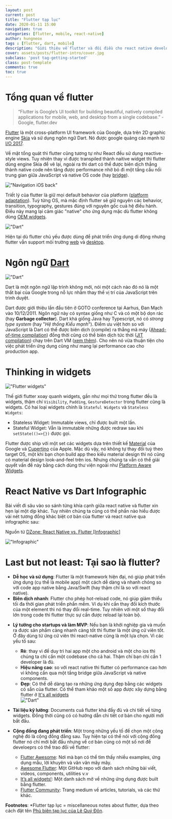 ```yaml
---
layout: post
current: post
title: "Flutter tạp lục" 
date: 2020-01-11 15:00
navigation: true
categories: [flutter, mobile, react-native]
author: hungneox
tags : [flutter, dart, mobile]
description: "Giới thiệu về flutter và đôi điều cho react native developers"
cover: assets/posts/flutter-intro/cover.jpg
subclass: 'post tag-getting-started'
class: post-template
comments: true
toc: true
---
```


# Tổng quan về flutter

> “Flutter is Google’s UI toolkit for building beautiful, natively compiled applications for mobile, web, and desktop from a single codebase.” - Google, flutter.dev

[Flutter](https://flutter.dev/) là một cross-platform UI framework của Google, dựa trên 2D graphic engine [Skia](https://skia.org/) và sử dụng ngôn ngữ Dart. Nó được google quảng cáo mạnh từ [I/O 2017](https://events.google.com/io2017/).

Về mặt tổng quát thì flutter cũng tương tự như React đều sử dụng reactive-style views. Tuy nhiên thay vì được transpiled thành naitive widget thì flutter dùng engine Skia để vẽ lại, ngoài ra thì dart có thể được biên dịch thẳng thành native code nên tăng được performance nhờ bỏ đi một tầng cầu nối trung gian giữa JavaScript và native OS code (hay [bridge](https://flutter.dev/docs/get-started/flutter-for/react-native-devs)).

!["Navigation iOS back"](/assets/posts/flutter-intro/navigation-ios-back.gif)

Triết lý của flutter là giữ mọi default behavior của platform ([platform adaptation](https://flutter.dev/docs/resources/platform-adaptations)). Tuỳ từng OS, mà mặc định flutter sẽ giữ nguyên các behavior, transition, typography, gestures đúng với nguyên gốc cuả hệ điều hành. Điều này mang lại cảm giác "native" cho ứng dụng mặc dù flutter không dùng [OEM widgets](https://medium.com/flutter/why-flutter-doesnt-use-oem-widgets-94746e812510).


!["Dart"](/assets/posts/flutter-intro/platform.png)

Hiện tại dù flutter chủ yếu được dùng để phát triển ứng dụng di động nhưng flutter vẫn support môi trường [web](https://flutter.dev/web) và [desktop](https://flutter.dev/desktop).

# Ngôn ngữ [Dart](https://dart.dev/)

!["Dart"](/assets/posts/flutter-intro/dart-demo.gif)

Dart là một ngôn ngữ lập trình không mới, nói một cách nào đó nó là một thất bại của Google trong nỗ lực nhằm thay thế vị trí của JavaScript trên trình duyệt.

Dart được giới thiệu lần đầu tiên ở GOTO conference tại Aarhus, Đan Mạch vào 10/12/2011. Ngôn ngữ này có syntax giống như C và có một bộ dọn rác (hay **Garbage collector**). Dart khá giống Java hay Typescript, nó có *strong type system* (hay "*Hệ thống Kiểu mạnh*"). Điểm ưu việt hơn so với JavaScript là Dart có thể được biên dịch (compile) ra thẳng mã máy ([Ahead-of-time compilation](https://www.wikiwand.com/en/Ahead-of-time_compilation)) đồng thời cũng có thể biên dịch tức thời ([JIT compilation](https://www.wikiwand.com/en/Just-in-time_compilation)) chạy trên Dart VM ([xem thêm](https://mrale.ph/dartvm/)). Cho nên nó vừa thuận tiện cho việc phát triển ứng dụng cũng như mang lại performance cao cho production app.

# Thinking in widgets

!["Flutter widgets"](/assets/posts/flutter-intro/widgets.jpg)

Thế giới flutter xoay quanh widgets, gần như mọi thứ trong flutter đều là widgets, thậm chí `Visibility`, `Padding`, `GestureDetector` trong flutter cũng là widgets. Có hai loại widgets chính là `Stateful Widgets` và `Stateless Widgets`:
- Stateless Widget: Immutable views, chỉ được built một lần.
- Stateful Widget:  Vẫn là immutable những được redraw sau khi `setState(()=>{})` được gọi.

Flutter được ship với một set các widgets dựa trên thiết kế [Material](https://flutter.dev/docs/development/ui/widgets/material) của Google và [Cupertino](https://flutter.dev/docs/development/ui/widgets/cupertino) của Apple. Mặc dù vậy, nó không tự thay đổi tuỳ theo target OS, một khi bạn chọn build app theo kiểu material design thì nó cũng có material design look-and-feel trên ios. Nhưng chúng ta vẫn có thể giải quyết vấn đề này bằng cách dùng thư viện ngoài như [Platform Aware Widgets](https://pub.dev/packages/flutter_platform_widgets).

# React Native vs Dart Infographic

Bài viết đi sâu vào so sánh từng khía cạnh giữa react native và flutter xin hẹn lại một dịp khác. Tuy nhiên chúng ta cũng có thể phần nào hiểu được vài nét tương đồng khác biệt cơ bản của flutter và react native qua infographic sau:

Nguồn từ [DZone: React Native vs. Flutter [Infographic]](https://dzone.com/articles/react-native-vs-flutter-infographic)

!["Infographic"](/assets/posts/flutter-intro/flutter-vs-rn-infograph.png)

# Last but not least: Tại sao là flutter?

+ **Dễ học và sử dụng**: Flutter là một framework hiện đại, nó giúp phát triển ứng dụng (cụ thể là mobile app) một cách dễ dàng và nhanh chóng so với code app native bằng Java/Swift (hay thậm chí là so với react native).
+ **Biên dịch nhanh**: Flutter cho phép hot-reload code, nó giúp giảm thiểu tối đa thời gian phát triển phần mềm. Ví dụ khi cần thay đổi kích thước của một element thì nó thay đổi real-time. Tuy nhiên với một số thay đổi lớn trong code thì flutter thực sự cần được reload lại toàn bộ.
- **Lý tưởng cho startups và làm MVP**: 
Nếu bạn là khởi nghiệp gia và muốn ra được sản phẩm càng nhanh càng tốt thì flutter là một ứng cử viên tốt. Ở đây dùng từ ứng cử viên thì react-native cũng là một lựa chọn. Vì các yếu tố sau:
    - **Rẻ**: thay vì để duy trì hai app một cho android và một cho ios thì chúng ta chỉ cần một codebase cho cả hai. Thậm chí bạn chỉ cần 1 developer là đủ.
    - **Hiệu năng cao**: so với react native thì flutter có performance cao hơn vì không cần qua một tầng bridge giữa JavaScript và native components.
    - **Đẹp**: Có thể dễ dàng tạo ra những ứng dụng đẹp bằng các widgets có sẵn của flutter. Có thể tham khảo một số app được xây dựng bằng flutter ở [It's all widgets](https://itsallwidgets.com/)  
    !["Dart"](/assets/posts/flutter-intro/flutter-app-example.gif)

- **Tài liệu kỹ lưỡng**: Documents cuả flutter khá đầy đủ và chi tiết về từng widgets. Đồng thời cũng có có hướng dẫn chi tiết cơ bản cho người mới bắt đầu.
- **Cộng đồng đang phát triển**: Một trong những yếu tố để chọn một công nghệ đó là cộng đồng đằng sau. Tuy hiện tại có thể nói với cộng đồng flutter nó chỉ mới bắt đầu nhưng về cơ bản cũng có một số nơi để develoeprs có thể trao đổi về flutter:
    - [Flutter Awesome](https://flutterawesome.com/): Nơi mà bạn có thể tìm thấy nhiều examples, ứng dụng mẫu, lời khuyên và vân vân mây mây.
    - [Awesome Flutter](https://github.com/Solido/awesome-flutter): Một GitHub repo với danh sách những bài viết, videos, components, utilities v.v
    - [It’s all widgets!](https://itsallwidgets.com/): Một danh sách mở về những ứng dụng được built bằng flutter.
    - [Flutter Community](https://medium.com/flutter-community): Trang medium về articles, tutorials, và các thứ khác.


**Footnotes**: *Flutter tạp lục = miscellaneous notes about flutter, dựa theo cách đặt tên [Phủ biên tạp lục của Lê Quý Đôn](https://www.wikiwand.com/vi/Ph%E1%BB%A7_bi%C3%AAn_t%E1%BA%A1p_l%E1%BB%A5c).